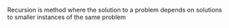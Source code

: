 Recursion is method where
the solution to a problem
depends on solutions to smaller
instances of the same problem
